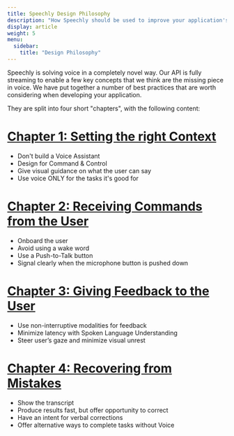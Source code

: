 ```yaml
---
title: Speechly Design Philosophy
description: "How Speechly should be used to improve your application's user experience?"
display: article
weight: 5
menu:
  sidebar:
    title: "Design Philosophy"
---
```


Speechly is solving voice in a completely novel way. Our API is fully streaming to enable a few key concepts that we think are the missing piece in voice. We have put together a number of best practices that are worth considering when developing your application.

They are split into four short "chapters", with the following content:

# [Chapter 1: Setting the right Context](/design-philosophy/set-right-context/)
- Don't build a Voice Assistant
- Design for Command & Control
- Give visual guidance on what the user can say
- Use voice ONLY for the tasks it's good for

# [Chapter 2: Receiving Commands from the User](/design-philosophy/receive-commands/)
- Onboard the user
- Avoid using a wake word
- Use a Push-to-Talk button
- Signal clearly when the microphone button is pushed down

# [Chapter 3: Giving Feedback to the User](/design-philosophy/give-feedback/)
- Use non-interruptive modalities for feedback
- Minimize latency with Spoken Language Understanding
- Steer user’s gaze and minimize visual unrest

# [Chapter 4: Recovering from Mistakes](/design-philosophy/mitigate-fails/)
- Show the transcript
- Produce results fast, but offer opportunity to correct
- Have an intent for verbal corrections
- Offer alternative ways to complete tasks without Voice
